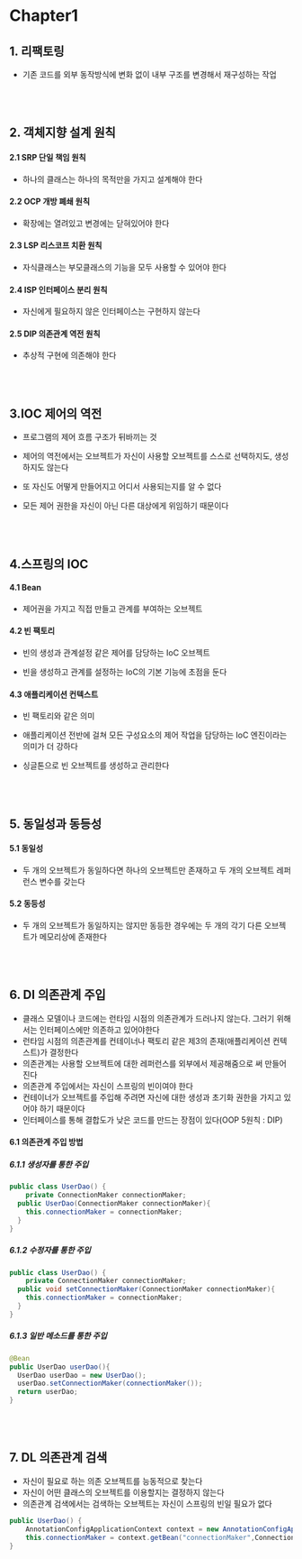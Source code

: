 # Chapter1

## 1. 리팩토링

- 기존 코드를 외부 동작방식에 변화 없이 내부 구조를 변경해서 재구성하는 작업

  <br/><br/>

## 2. 객체지향 설계 원칙

#### 2.1 SRP 단일 책임 원칙

- 하나의 클래스는 하나의 목적만을 가지고 설계해야 한다

#### 2.2 OCP 개방 폐쇄 원칙

- 확장에는 열려있고 변경에는 닫혀있어야 한다

#### 2.3 LSP 리스코프 치환 원칙

- 자식클래스는 부모클래스의 기능을 모두 사용할 수 있어야 한다

#### 2.4 ISP 인터페이스 분리 원칙

- 자신에게 필요하지 않은 인터페이스는 구현하지 않는다

#### 2.5 DIP 의존관계 역전 원칙

- 추상적 구현에 의존해야 한다

  <br/><br/>

## 3.IOC 제어의 역전

- 프로그램의 제어 흐름 구조가 뒤바끼는 것

- 제어의 역전에서는 오브젝트가 자신이 사용할 오브젝트를 스스로 선택하지도, 생성하지도 않는다

- 또 자신도 어떻게 만들어지고 어디서 사용되는지를 알 수 없다

- 모든 제어 권한을 자신이 아닌 다른 대상에게 위임하기 때문이다

  <br/><br/>

## 4.스프링의 IOC

#### 4.1 Bean

- 제어권을 가지고 직접 만들고 관계를 부여하는 오브젝트

#### 4.2 빈 팩토리

- 빈의 생성과 관계설정 같은 제어를 담당하는 IoC 오브젝트

- 빈을 생성하고 관계를 설정하는 IoC의 기본 기능에 초점을 둔다

#### 4.3 애플리케이션 컨텍스트

- 빈 팩토리와 같은 의미

- 애플리케이션 전반에 걸쳐 모든 구성요소의 제어 작업을 담당하는 IoC 엔진이라는 의미가 더 강하다

- 싱글톤으로 빈 오브젝트를 생성하고 관리한다

  <br/><br/>

## 5. 동일성과 동등성

#### 5.1 동일성

- 두 개의 오브젝트가 동일하다면 하나의 오브젝트만 존재하고 두 개의 오브젝트 레퍼런스 변수를 갖는다

#### 5.2 동등성

- 두 개의 오브젝트가 동일하지는 않지만 동등한 경우에는 두 개의 각기 다른 오브젝트가 메모리상에 존재한다

  <br/><br/>

## 6. DI 의존관계 주입

- 클래스 모델이나 코드에는 런타임 시점의 의존관계가 드러나지 않는다. 그러기 위해서는 인터페이스에만 의존하고 있어야한다
- 런타임 시점의 의존관계를 컨테이너나 팩토리 같은 제3의 존재(애플리케이션 컨텍스트)가 결정한다
- 의존관계는 사용할 오브젝트에 대한 레퍼런스를 외부에서 제공해줌으로 써 만들어진다
- 의존관계 주입에서는 자신이 스프링의 빈이여야 한다
- 컨테이너가 오브젝트를 주입해 주려면 자신에 대한 생성과 초기화 권한을 가지고 있어야 하기 때문이다
- 인터페이스를 통해 결합도가 낮은 코드를 만드는 장점이 있다(OOP 5원칙 : DIP)

#### 6.1 의존관계 주입 방법

##### 6.1.1 생성자를 통한 주입

```java
public class UserDao() {
	private ConnectionMaker connectionMaker;
  public UserDao(ConnectionMaker connectionMaker){
    this.connectionMaker = connectionMaker;
  }
}
```

##### 6.1.2 수정자를 통한 주입

```java
public class UserDao() {
	private ConnectionMaker connectionMaker;
  public void setConnectionMaker(ConnectionMaker connectionMaker){
    this.connectionMaker = connectionMaker;
  }
}
```

##### 6.1.3 일반 메소드를 통한 주입

```java
@Bean
public UserDao userDao(){
  UserDao userDao = new UserDao();
  userDao.setConnectionMaker(connectionMaker());
  return userDao;
}
```

<br/><br/>

## 7. DL 의존관계 검색

- 자신이 필요로 하는 의존 오브젝트를 능동적으로 찾는다
- 자신이 어떤 클래스의 오브젝트를 이용할지는 결정하지 않는다
- 의존관계 검색에서는 검색하는 오브젝트는 자신이 스프링의 빈일 필요가 없다

```java
public UserDao() {
	AnnotationConfigApplicationContext context = new AnnotationConfigApplicationContext(DaoFactory.class);
	this.connectionMaker = context.getBean("connectionMaker",ConnectionMaker.class);
}
```

